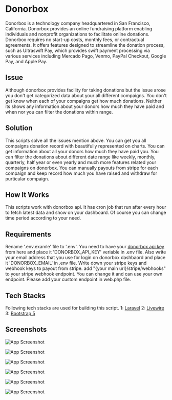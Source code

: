 # Donorbox

Donorbox is a technology company headquartered in San Francisco, California. Donorbox provides an online fundraising platform enabling individuals and nonprofit organizations to facilitate online donations. Donorbox requires no start-up costs, monthly fees, or contractual agreements. It offers features designed to streamline the donation process, such as Ultraswift Pay, which provides swift payment processing via various services including Mercado Pago, Venmo, PayPal Checkout, Google Pay, and Apple Pay.

## Issue

Although donorbox provides facility for taking donations but the issue arose you don't get categorized data about your all different compaigns. You don't get know when each of your compaigns get how much donations. Neither its shows any information about your donors how much they have paid and when nor you can filter the donations within range.

## Solution

This scripts solve all the issues mention above. You can get you all compaigns donation record with beautifully represented on charts. You can get information about all your donors how much they have paid you. You can filter the donations about different date range like weekly, monthly, quarterly, half year or even yearly and much more features related your compaigns on donorbox. You can manually payouts from stripe for each compaign and keep record how much you have raised and withdraw for purticular compaign.

## How It Works

This scripts work with donorbox api. It has cron job that run after every hour to fetch latest data and show on your dashboard. Of course you can change time period according to your need.

## Requirements

Rename '.env.examle' file to '.env'. You need to have your [donorbox api key](https://github.com/donorbox/donorbox-api) from here and place it 'DONORBOX_API_KEY' veriable in .env file. Also write your email address that you use for login on donorbox dashbaord and place it 'DONORBOX_EMAIL' in .env file. Write down your stripe keys and webhook keys to payout from stripe. add "{your main url}/stripe/webhooks" to your stripe webhook endpoint. You can change it and can use your own endpoint. Please add your custom endpoint in web.php file.

## Tech Stacks

Following tech stacks are used for building this script.
1: [Laravel](https://laravel.com)
2: [Livewire](https://livewire.laravel.com)
3: [Bootstrap 5](https://getbootstrap.com)

## Screenshots

![App Screenshot](https://firebasestorage.googleapis.com/v0/b/laravel-notification-22697.appspot.com/o/donorbox%2Fdonorbox-1.png?alt=media&token=f7d13a39-d55d-4d64-a590-16a2fdf9490a)

![App Screenshot](https://firebasestorage.googleapis.com/v0/b/laravel-notification-22697.appspot.com/o/donorbox%2Fdonorbox-2.png?alt=media&token=e96efa99-75cc-4c82-9b0b-d3a6ab6b6b55)

![App Screenshot](https://firebasestorage.googleapis.com/v0/b/laravel-notification-22697.appspot.com/o/donorbox%2Fdonorbox-3.png?alt=media&token=427603ad-91c4-40e2-84a7-f97531821e4c)

![App Screenshot](https://firebasestorage.googleapis.com/v0/b/laravel-notification-22697.appspot.com/o/donorbox%2Fdonorbox-4.png?alt=media&token=3aada360-277e-4723-97fa-2927ff20e3ac)

![App Screenshot](https://firebasestorage.googleapis.com/v0/b/laravel-notification-22697.appspot.com/o/donorbox%2Fdonorbox-5.png?alt=media&token=9ed380a1-8c2c-4b7f-874a-26e39e34bb6a)

![App Screenshot](https://firebasestorage.googleapis.com/v0/b/laravel-notification-22697.appspot.com/o/donorbox%2Fdonorbox-6.png?alt=media&token=3098845c-e7e9-48bb-a195-6337569f5fef)
